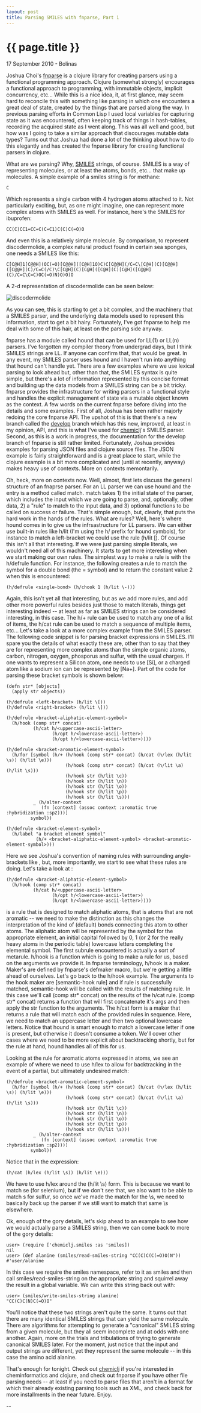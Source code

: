 ```yaml
---
layout: post
title: Parsing SMILES with fnparse, Part 1
---
```


{{ page.title }}
================

<p class="meta">17 September 2010 - Bolinas</p>

Joshua Choi's [fnparse](http://github.com/joshua-choi/fnparse) is a
clojure library for creating parsers using a functional programming
approach. Clojure (somewhat strongly) encourages a functional approach
to programming, with immutable objects, implicit concurrency,
etc... While this is a nice idea, it, at first glance, may seem hard
to reconcile this with something like parsing in which one encounters
a great deal of state, created by the things that are parsed along the
way. In previous parsing efforts in Common Lisp I used local variables
for capturing state as it was encountered, often keeping track of
things in hash-tables, recording the acquired state as I went
along. This was all well and good, but how was I going to take a
similar approach that discourages mutable data types? Turns out that
Joshua had done a lot of the thinking about how to do this elegantly
and has created the fnparse library for creating functional parsers in
clojure.

What are we parsing? Why,
[SMILES](http://www.daylight.com/dayhtml/doc/theory/theory.smiles.html)
strings, of course. SMILES is a way of representing molecules, or at
least the atoms, bonds, etc... that make up molecules. A simple
example of a smiles string is for methane:

    C

Which represents a single carbon with 4 hydrogen atoms attached to
it. Not particularly exciting, but, as one might imagine, one can
represent more complex atoms with SMILES as well. For instance, here's
the SMILES for ibuprofen:

    CC(C)CC1=CC=C(C=C1)C(C)C(=O)O

And even this is a relatively simple molecule. By comparison, to
represent discodermolide, a complex natural product found in certain
sea sponges, one needs a SMILES like this:

    C[C@H]1[C@@H](OC(=O)[C@@H]([C@H]1O)C)C[C@@H](/C=C\[C@H](C)[C@@H]([C@@H](C)/C=C(/C)\C[C@H](C)[C@H]([C@H](C)[C@H]([C@@H](C)/C=C\C=C)OC(=O)N)O)O)O 

A 2-d representation of discodermolide can be seen below:

![discodermolide](http://pubchem.ncbi.nlm.nih.gov/image/imgsrv.fcgi?t=l&cid=643668)

As you can see, this is starting to get a bit complex, and the
machinery that a SMILES parser, and the underlying data models used to
represent this information, start to get a bit hairy. Fortunately,
I've got fnparse to help me deal with some of this hair, at least on
the parsing side anyway.

fnparse has a module called hound that can be used for LL(1) or LL(n)
parsers. I've forgotten my compiler theory from undergrad days, but I
think SMILES strings are LL. If anyone can confirm that, that would be
great. In any event, my SMILES parser uses hound and I haven't run
into anything that hound can't handle yet. There are a few examples
where we use lexical parsing to look ahead but, other than that, the
SMILES syntax is quite simple, but there's a lot of information
represented by this concise format and building up the data models
from a SMILES string can be a bit tricky. fnparse provides the
infrastructure for writing parsers in a functional style and handles
the explicit management of state via a mutable object known as the
context. A few words on the current fnparse before diving into the
details and some examples. First of all, Joshua has been rather
majorly redoing the core fnparse API. The upshot of this is that
there's a new branch called the
[develop](http://github.com/joshua-choi/fnparse/tree/develop/src)
branch which has this new, improved, at least in my opinion, API, and
this is what I've used for
[chemiclj](http://github.com/slyrus/chemiclj)'s SMILES parser. Second,
as this is a work in progress, the documentation for the develop
branch of fnparse is still rather limited. Fortunately, Joshua
provides examples for parsing JSON files and clojure source files. The
JSON example is fairly straightforward and is a great place to start,
while the clojure example is a bit more complicated and (until at
recently, anyway) makes heavy use of contexts. More on contexts
memontarily.

Oh, heck, more on contexts now. Well, almost, first lets discuss the
general structure of an fnaprse parser. For an LL parser we can use
hound and the entry is a method called match. match takes 1) the
initial state of the parser, which includes the input which we are
going to parse, and, optionally, other data, 2) a "rule" to match to
the input data, and 3) optional functions to be called on success or
failure. That's simple enough, but, clearly, that puts the hard work
in the hands of the rules. What are rules? Well, here's where hound
comes in to give us the infrsastructure for LL parsers. We can either
use built-in rules like h/lit (I'm using the h/ prefix for hound
symbols), for instance to match a left-bracket we could use the rule
(h/lit \[). Of course this isn't all that interesting. If we were just
parsing simple literals, we wouldn't need all of this machinery. It
starts to get more interesting when we start making our own rules. The
simplest way to make a rule is with the h/defrule function. For
instance, the following creates a rule to match the symbol for a
double bond (the = symbol) and to return the constant value 2 when
this is encountered:

    (h/defrule <single-bond> (h/chook 1 (h/lit \-)))

Again, this isn't yet all that interesting, but as we add more rules,
and add other more powerful rules besides just those to match
literals, things get interesting indeed -- at least as far as SMILES
strings can be considered interesting, in this case. The h/+ rule can
be used to match any one of a list of items, the h/cat rule can be
used to match a sequence of multiple items, etc... Let's take a look
at a more complex example from the SMILES parser. The following code
snippet is for parsing bracket expressions in SMILES. I'll spare you
the details of what exactly these are, other than to say that they are
for representing more complex atoms than the simple organic atoms,
carbon, nitrogen, oxygen, phosporus and sulfur, with the usual
charges. If one wants to represent a Silicon atom, one needs to use
[Si], or a charged atom like a sodium ion can be represented by
[Na+]. Part of the code for parsing these bracket symbols is shown
below:

    (defn str* [objects]
      (apply str objects))

    (h/defrule <left-bracket> (h/lit \[))
    (h/defrule <right-bracket> (h/lit \]))

    (h/defrule <bracket-aliphatic-element-symbol>
      (h/hook (comp str* concat)
              (h/cat h/<uppercase-ascii-letter>
                     (h/opt h/<lowercase-ascii-letter>)
                     (h/opt h/<lowercase-ascii-letter>))))

    (h/defrule <bracket-aromatic-element-symbol>
      (h/for [symbol (h/+ (h/hook (comp str* concat) (h/cat (h/lex (h/lit \s)) (h/lit \e)))
                          (h/hook (comp str* concat) (h/cat (h/lit \a) (h/lit \s)))
                          (h/hook str (h/lit \c))
                          (h/hook str (h/lit \n))
                          (h/hook str (h/lit \o))
                          (h/hook str (h/lit \p))
                          (h/hook str (h/lit \s)))
              _ (h/alter-context
                 (fn [context] (assoc context :aromatic true :hybridization :sp2)))]
             symbol))

    (h/defrule <bracket-element-symbol>
      (h/label "a bracket element symbol"
               (h/+ <bracket-aliphatic-element-symbol> <bracket-aromatic-element-symbol>)))

Here we see Joshua's convention of naming rules with surrounding
angle-brackets like <bracket-element-symbol>, but, more
importantly, we start to see what these rules are doing. Let's
take a look at <bracket-aliphatic-element-symbol>:

    (h/defrule <bracket-aliphatic-element-symbol>
      (h/hook (comp str* concat)
              (h/cat h/<uppercase-ascii-letter>
                     (h/opt h/<lowercase-ascii-letter>)
                     (h/opt h/<lowercase-ascii-letter>))))

<bracket-aliphatic-element-symbol> is a rule that is designed to match
aliphatic atoms, that is atoms that are not aromatic -- we need to
make the distinction as this changes the interpretation of the kind of
(default) bonds connecting this atom to other atoms. The aliphatic
atom will be represented by the symbol for the appropriate element, an
initial capital followed by 0, 1 (or 2 for the really heavy atoms in
the periodic table) lowercase letters completing the elemental
symbol. The first subrule encountered is actually a sort of
metarule. h/hook is a function which is going to make a rule for us,
based on the arguments we provide it. In fnparse terminology, h/hook
is a maker. Maker's are defined by fnparse's defmaker macro, but we're
getting a little ahead of ourselves. Let's go back to the h/hook
example. The arguments to the hook maker are [semantic-hook rule] and
if rule is successfully matched, semantic-hook will be called with the
results of matching rule. In this case we'll call (comp str* concat)
on the results of the h/cat rule. (comp str* concat) returns a
function that will first concatenate it's args and then apply the str
function to the arguments. The h/cat form is a maker that returns a
rule that will match each of the provided rules in sequence. Here, we
need to match an uppercase letter and then two optional lowercase
letters. Notice that hound is smart enough to match a lowercase letter
if one is present, but otherwise it doesn't consume a token. We'll
cover other cases where we need to be more explicit about backtracking
shortly, but for the rule at hand, hound handles all of this for us.

Looking at the rule for aromatic atoms expressed in atoms, we see an
example of where we need to use h/lex to allow for backtracking in the
event of a partial, but ultimately undesired match:

    (h/defrule <bracket-aromatic-element-symbol>
      (h/for [symbol (h/+ (h/hook (comp str* concat) (h/cat (h/lex (h/lit \s)) (h/lit \e)))
                          (h/hook (comp str* concat) (h/cat (h/lit \a) (h/lit \s)))
                          (h/hook str (h/lit \c))
                          (h/hook str (h/lit \n))
                          (h/hook str (h/lit \o))
                          (h/hook str (h/lit \p))
                          (h/hook str (h/lit \s)))
              _ (h/alter-context
                 (fn [context] (assoc context :aromatic true :hybridization :sp2)))]
             symbol))


Notice that in the expression:
    
    (h/cat (h/lex (h/lit \s)) (h/lit \e)))

We have to use h/lex around the (h/lit \s) form. This is because we
want to match se (for selenium), but if we don't see that, we also
want to be able to match s for sulfur, so once we've made the match
for the \s, we need to basically back up the parser if we still want
to match that same \s elsewhere.

Ok, enough of the gory details, let's skip ahead to an example to see
how we would actually parse a SMILES string, then we can come back to
more of the gory details:

    user> (require ['chemiclj.smiles :as 'smiles])
    nil
    user> (def alanine (smiles/read-smiles-string "CC(C)C(C(=O)O)N"))
    #'user/alanine

In this case we require the smiles namespace, refer to it as smiles
and then call smiles/read-smiles-string on the appropriate string and
squirrel away the result in a global variable. We can write this
string back out with:

    user> (smiles/write-smiles-string alanine)
    "CC(C)C(N)C(=O)O"

You'll notice that these two strings aren't quite the same. It turns
out that there are many identical SMILES strings that can yield the
same molecule. There are algorithms for attempting to generate a
"canonical" SMILES string from a given molecule, but they all seem
incomplete and at odds with one another. Again, more on the trials and
tribulations of trying to generate canonical SMILES later. For the
moment, just notice that the input and output strings are different,
yet they represent the same molecule -- in this case the amino acid
alanine.

That's enough for tonight. Check out
[chemiclj](http://github.com/slyrus/chemiclj) if you're interested in
cheminformatics and clojure, and check out fnparse if you have other
file parsing needs -- at least if you need to parse files that aren't
in a format for which their already existing parsing tools such as
XML, and check back for more installments in the near future. Enjoy.

--

